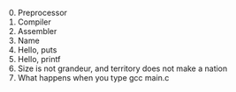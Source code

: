 0. Preprocessor 
1. Compiler
2. Assembler
3. Name
4. Hello, puts
5. Hello, printf 
6. Size is not grandeur, and territory does not make a nation
7. What happens when you type gcc main.c